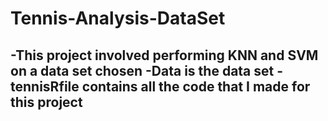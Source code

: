 # Tennis-Analysis-DataSet

-This project involved performing KNN and SVM on a data set chosen 
-Data is the data set
-tennisRfile contains all the code that I made for this project
-


